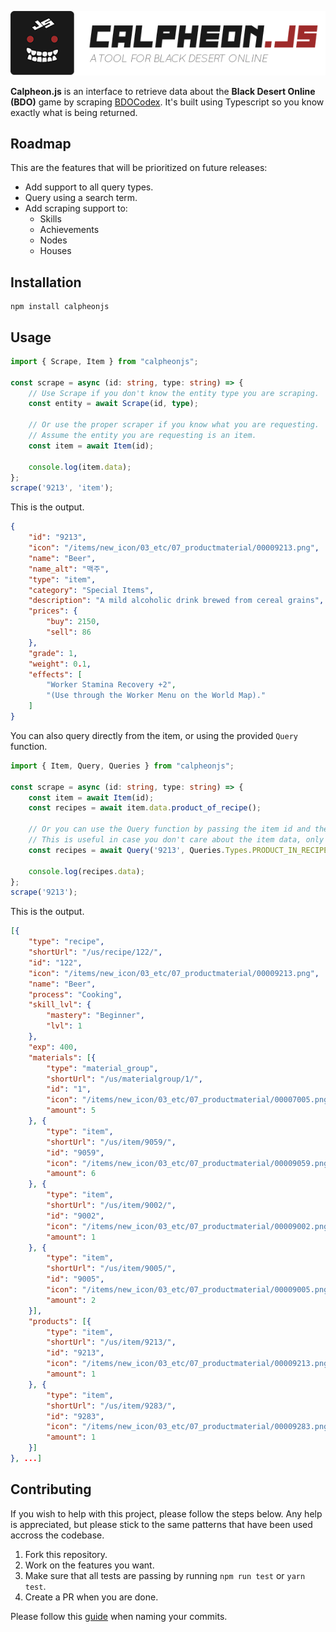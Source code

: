 <p align="center">
    <img src="./docs/images/calpheonjs.png">
</p>

**Calpheon.js** is an interface to retrieve data about the **Black Desert Online (BDO)** game by scraping [BDOCodex](https://bdocodex.com/us/). It's built using Typescript so you know exactly what is being returned.

## Roadmap

This are the features that will be prioritized on future releases:
* Add support to all query types.
* Query using a search term.
* Add scraping support to:
    * Skills
    * Achievements
    * Nodes
    * Houses

## Installation
```
npm install calpheonjs
```

## Usage

```ts
import { Scrape, Item } from "calpheonjs";

const scrape = async (id: string, type: string) => {
    // Use Scrape if you don't know the entity type you are scraping.
    const entity = await Scrape(id, type);

    // Or use the proper scraper if you know what you are requesting.
    // Assume the entity you are requesting is an item.
    const item = await Item(id);

    console.log(item.data);
};
scrape('9213', 'item');
```

This is the output.
```json
{
    "id": "9213",
    "icon": "/items/new_icon/03_etc/07_productmaterial/00009213.png",
    "name": "Beer",
    "name_alt": "맥주",
    "type": "item",
    "category": "Special Items",
    "description": "A mild alcoholic drink brewed from cereal grains",
    "prices": {
        "buy": 2150,
        "sell": 86
    },
    "grade": 1,
    "weight": 0.1,
    "effects": [
        "Worker Stamina Recovery +2",
        "(Use through the Worker Menu on the World Map)."
    ]
}
```

You can also query directly from the item, or using the provided `Query` function.

```ts
import { Item, Query, Queries } from "calpheonjs";

const scrape = async (id: string, type: string) => {
    const item = await Item(id);
    const recipes = await item.data.product_of_recipe();

    // Or you can use the Query function by passing the item id and the query type.
    // This is useful in case you don't care about the item data, only about the query results.
    const recipes = await Query('9213', Queries.Types.PRODUCT_IN_RECIPE);

    console.log(recipes.data);
};
scrape('9213');
```

This is the output.
```json
[{
    "type": "recipe",
    "shortUrl": "/us/recipe/122/",
    "id": "122",
    "icon": "/items/new_icon/03_etc/07_productmaterial/00009213.png",
    "name": "Beer",
    "process": "Cooking",
    "skill_lvl": {
        "mastery": "Beginner",
        "lvl": 1
    },
    "exp": 400,
    "materials": [{
        "type": "material_group",
        "shortUrl": "/us/materialgroup/1/",
        "id": "1",
        "icon": "/items/new_icon/03_etc/07_productmaterial/00007005.png",
        "amount": 5
    }, {
        "type": "item",
        "shortUrl": "/us/item/9059/",
        "id": "9059",
        "icon": "/items/new_icon/03_etc/07_productmaterial/00009059.png",
        "amount": 6
    }, {
        "type": "item",
        "shortUrl": "/us/item/9002/",
        "id": "9002",
        "icon": "/items/new_icon/03_etc/07_productmaterial/00009002.png",
        "amount": 1
    }, {
        "type": "item",
        "shortUrl": "/us/item/9005/",
        "id": "9005",
        "icon": "/items/new_icon/03_etc/07_productmaterial/00009005.png",
        "amount": 2
    }],
    "products": [{
        "type": "item",
        "shortUrl": "/us/item/9213/",
        "id": "9213",
        "icon": "/items/new_icon/03_etc/07_productmaterial/00009213.png",
        "amount": 1
    }, {
        "type": "item",
        "shortUrl": "/us/item/9283/",
        "id": "9283",
        "icon": "/items/new_icon/03_etc/07_productmaterial/00009283.png",
        "amount": 1
    }]
}, ...]
```

## Contributing

If you wish to help with this project, please follow the steps below. Any help is appreciated, but please stick to the same patterns that have been used accross the codebase.

1) Fork this repository.
2) Work on the features you want.
3) Make sure that all tests are passing by running `npm run test` or `yarn test`.
4) Create a PR when you are done.

Please follow this [guide](https://github.com/conventional-changelog/commitlint/#what-is-commitlint) when naming your commits.
